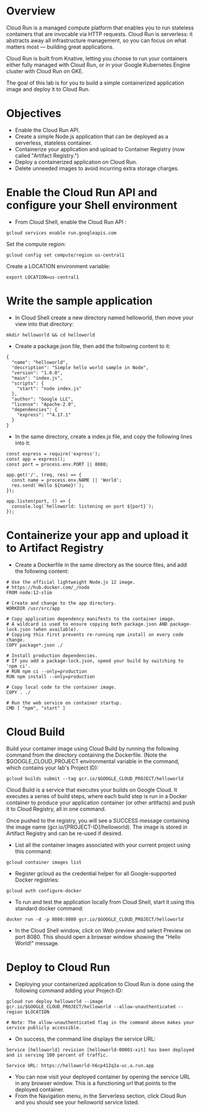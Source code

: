 # Overview

Cloud Run is a managed compute platform that enables you to run stateless containers that are invocable via HTTP requests. Cloud Run is serverless: it abstracts away all infrastructure management, so you can focus on what matters most — building great applications.

Cloud Run is built from Knative, letting you choose to run your containers either fully managed with Cloud Run, or in your Google Kubernetes Engine cluster with Cloud Run on GKE.

The goal of this lab is for you to build a simple containerized application image and deploy it to Cloud Run.

# Objectives

- Enable the Cloud Run API.
- Create a simple Node.js application that can be deployed as a serverless, stateless container.
- Containerize your application and upload to Container Registry (now called "Artifact Registry.")
- Deploy a containerized application on Cloud Run.
- Delete unneeded images to avoid incurring extra storage charges.

# Enable the Cloud Run API and configure your Shell environment

- From Cloud Shell, enable the Cloud Run API :

```
gcloud services enable run.googleapis.com
```

Set the compute region:

```
gcloud config set compute/region us-central1
```

Create a LOCATION environment variable:

```
export LOCATION=us-central1
```

# Write the sample application

- In Cloud Shell create a new directory named helloworld, then move your view into that directory:

```
mkdir helloworld && cd helloworld
```

- Create a package.json file, then add the following content to it:

```
{
  "name": "helloworld",
  "description": "Simple hello world sample in Node",
  "version": "1.0.0",
  "main": "index.js",
  "scripts": {
    "start": "node index.js"
  },
  "author": "Google LLC",
  "license": "Apache-2.0",
  "dependencies": {
    "express": "^4.17.1"
  }
}
```

- In the same directory, create a index.js file, and copy the following lines into it:

```
const express = require('express');
const app = express();
const port = process.env.PORT || 8080;

app.get('/', (req, res) => {
  const name = process.env.NAME || 'World';
  res.send(`Hello ${name}!`);
});

app.listen(port, () => {
  console.log(`helloworld: listening on port ${port}`);
});
```

# Containerize your app and upload it to Artifact Registry

- Create a Dockerfile in the same directory as the source files, and add the following content:

```
# Use the official lightweight Node.js 12 image.
# https://hub.docker.com/_/node
FROM node:12-slim

# Create and change to the app directory.
WORKDIR /usr/src/app

# Copy application dependency manifests to the container image.
# A wildcard is used to ensure copying both package.json AND package-lock.json (when available).
# Copying this first prevents re-running npm install on every code change.
COPY package*.json ./

# Install production dependencies.
# If you add a package-lock.json, speed your build by switching to 'npm ci'.
# RUN npm ci --only=production
RUN npm install --only=production

# Copy local code to the container image.
COPY . ./

# Run the web service on container startup.
CMD [ "npm", "start" ]
```

# Cloud Build

Build your container image using Cloud Build by running the following command from the directory containing the Dockerfile. (Note the $GOOGLE_CLOUD_PROJECT environmental variable in the command, which contains your lab's Project ID):

```
gcloud builds submit --tag gcr.io/$GOOGLE_CLOUD_PROJECT/helloworld
```

Cloud Build is a service that executes your builds on Google Cloud. It executes a series of build steps, where each build step is run in a Docker container to produce your application container (or other artifacts) and push it to Cloud Registry, all in one command.

Once pushed to the registry, you will see a SUCCESS message containing the image name (gcr.io/[PROJECT-ID]/helloworld). The image is stored in Artifact Registry and can be re-used if desired.

- List all the container images associated with your current project using this command:

```
gcloud container images list
```

- Register gcloud as the credential helper for all Google-supported Docker registries:

```
gcloud auth configure-docker
```

- To run and test the application locally from Cloud Shell, start it using this standard docker command:

```
docker run -d -p 8080:8080 gcr.io/$GOOGLE_CLOUD_PROJECT/helloworld
```

- In the Cloud Shell window, click on Web preview and select Preview on port 8080. This should open a browser window showing the "Hello World!" message.

# Deploy to Cloud Run

- Deploying your containerized application to Cloud Run is done using the following command adding your Project-ID:


```
gcloud run deploy helloworld --image gcr.io/$GOOGLE_CLOUD_PROJECT/helloworld --allow-unauthenticated --region $LOCATION

# Note: The allow-unauthenticated flag in the command above makes your service publicly accessible.
```

- On success, the command line displays the service URL:

```
Service [helloworld] revision [helloworld-00001-xit] has been deployed
and is serving 100 percent of traffic.

Service URL: https://helloworld-h6cp412q3a-uc.a.run.app
```

- You can now visit your deployed container by opening the service URL in any browser window. This is a functioning url that points to the deployed container.
- From the Navigation menu, in the Serverless section, click Cloud Run and you should see your helloworld service listed.










